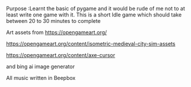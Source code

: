 
Purpose :Learnt the basic of pygame and it would be rude of me not to at least write one game with it.  This is a short Idle game which should take between 20 to 30 minutes to complete 

Art assets from https://opengameart.org/

https://opengameart.org/content/isometric-medieval-city-sim-assets

https://opengameart.org/content/axe-cursor

and bing ai image generator

All music written in Beepbox 
